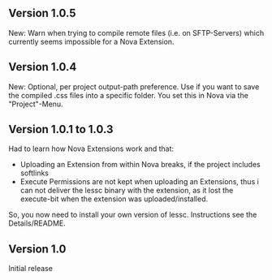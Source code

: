 ## Version 1.0.5

New: Warn when trying to compile remote files (i.e. on SFTP-Servers) which currently seems impossible for a Nova Extension.

## Version 1.0.4

New: Optional, per project output-path preference. Use if you want to save the compiled .css files into a specific folder. You set this in Nova via the "Project"-Menu.

## Version 1.0.1 to 1.0.3

Had to learn how Nova Extensions work and that:

- Uploading an Extension from within Nova breaks, if the project includes softlinks
- Execute Permissions are not kept when uploading an Extensions, thus i can not deliver the lessc binary with the extension, as it lost the execute-bit when the extension was uploaded/installed.
	
So, you now need to install your own version of lessc. Instructions see the Details/README.

## Version 1.0

Initial release

